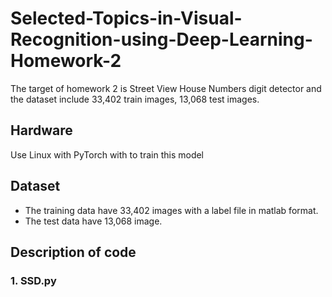 # Selected-Topics-in-Visual-Recognition-using-Deep-Learning-Homework-2
The target of homework 2 is Street View House Numbers digit detector and the dataset include 33,402 train images, 13,068 test images.

## Hardware   
  Use Linux with PyTorch with to train this model  

## Dataset 
  * The training data have 33,402 images with a label file in matlab format.
  * The test data have 13,068 image. 
  
## Description of code 
  ### 1. SSD.py
  
  
